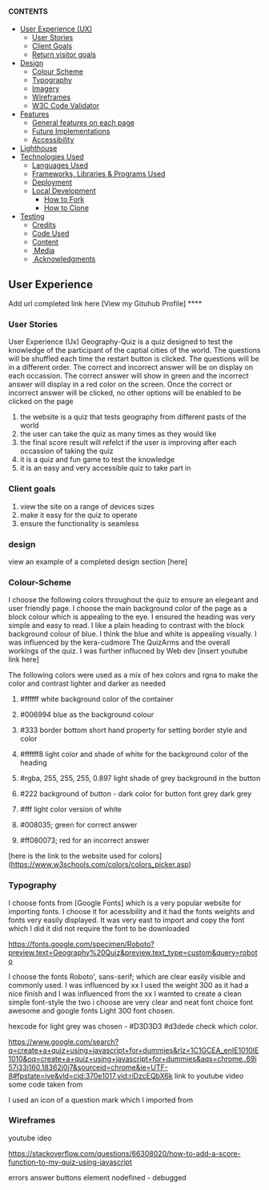 #### CONTENTS
- [User Experience (UX)](#user-experience-ux)
  - [User Stories](#user-stories)
  - [Client Goals](#client-goals)
  - [Return visitor goals](#return-visitor-goals)
- [Design](#design)
  - [Colour Scheme](#colour-scheme)
  - [Typography](#typography)
  - [Imagery](#imagery)
  - [Wireframes](#wireframes)
  - [W3C Code Validator](#w3c-code-validator)
- [Features](#features)
  - [General features on each page](#general-features-on-each-page)
  - [Future Implementations](#future-implementations)
  - [Accessibility](#accessibility)
- [Lighthouse](#lighthouse)
- [Technologies Used](#technologies-used)
  - [Languages Used](#languages-used)
  - [Frameworks, Libraries \& Programs Used](#frameworks-libraries--programs-used)
  - [Deployment](#deployment)
  - [Local Development](#local-development)
    - [How to Fork](#how-to-fork)
    - [How to Clone](#how-to-clone)
- [Testing](#testing)
  - [Credits](#credits)
  - [Code Used](#code-used)
  - [Content](#content)
  - [ Media](#media)
  - [ Acknowledgments](#acknowledgments)

## User Experience 
Add url completed link here [View my Gituhub Profile] ****

### User Stories

User Experience (Ux)
Geography-Quiz is a quiz designed to test the knowledge of the participant of the captial 
cities of the world. The questions will be shuffled each time the restart button is clicked. The questions will be in a different order. The correct and incorrect answer will be on display on each occassion. The correct answer will show in green and the incorrect answer will display in a red color on the screen. Once the correct or incorrect answer will be clicked, no other options will be enabled to be clicked on the page
1. the website is a quiz that tests geography from different pasts of the world 
2. the user can take the quiz as many times as they would like 
3. the final score result will refelct if the user is improving after each occassion of taking the quiz
4. it is a quiz and fun game to test the knowledge
5. it is an easy and very accessible quiz to take part in

### Client goals 
1. view the site on a range of devices sizes
2. make it easy for the quiz to operate 
3. ensure the functionality is seamless

### design
view an example of a completed design section [here]


### Colour-Scheme

I choose the following colors throughout the quiz to ensure an elegeant and 
user friendly page. 
I choose the main background color of the page as a block colour which is appealing to the eye. 
I ensured the heading was very simple and easy to read. 
I like a plain heading to contrast with the block background colour of blue. I think the blue and white is appealing visually.
I was influenced by the kera-cudmore The QuizArms and the overall workings of the quiz.
I was further influcned by Web dev [insert youtube link here]

The following colors were used as a mix of hex colors and rgna to make the color and contrast 
lighter and darker as needed 

1. #ffffff white background color of the container 

2. #006994 blue as the background colour 

3. #333 border bottom short hand property for setting border style and color

4. #ffffff8 light color and shade of white for the background color of the heading

5. #rgba, 255, 255, 255, 0.897 light shade of grey background in the button

6. #222 background of button - dark color for button font grey dark grey

7. #fff light color version of white 

8. #008035; green for correct answer 

9. #ff080073; red for an incorrect answer 

[here is the link to the website used for colors]
(https://www.w3schools.com/colors/colors_picker.asp)
### Typography
I choose fonts from [Google Fonts] which is a very popular website for importing fonts. 
I choose it for acessibility and it had the fonts weights and fonts very easily displayed. 
It was very east to import and copy the font which I did it did not require the font to be downloaded

https://fonts.google.com/specimen/Roboto?preview.text=Geography%20Quiz&preview.text_type=custom&query=roboto

I choose the fonts Roboto', sans-serif; which are clear easily visible and commonly used. I was influenced by  xx I used the weight 300 as it had a nice finish and I was influenced from the  xx
I wamted to create a clean simple font-style 
the two i choose are very clear and neat
font choice font awesome and google fonts Light 300 font chosen. 

hexcode for light grey was chosen - #D3D3D3 #d3dede check which color. 

https://www.google.com/search?q=create+a+quiz+using+javascript+for+dummies&rlz=1C1GCEA_enIE1010IE1010&oq=create+a+quiz+using+javascript+for+dummies&aqs=chrome..69i57j33i160.18362j0j7&sourceid=chrome&ie=UTF-8#fpstate=ive&vld=cid:370e1017,vid:riDzcEQbX6k link to youtube video some 
code taken from 

I used an icon of a question mark which I imported from 

### Wireframes 

youtube ideo 

<https://stackoverflow.com/questions/66308020/how-to-add-a-score-function-to-my-quiz-using-javascript>

errors answer buttons element nodefined - debugged 